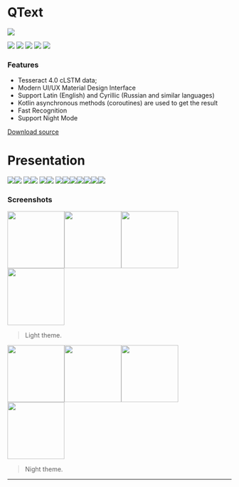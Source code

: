 # QText

![](https://github.com/ramusdmitry/QText/blob/master/ic_icon.png)

![](https://img.shields.io/github/stars/pandao/editor.md.svg) ![](https://img.shields.io/github/forks/pandao/editor.md.svg) ![](https://img.shields.io/github/tag/pandao/editor.md.svg) ![](https://img.shields.io/github/release/pandao/editor.md.svg) ![](https://img.shields.io/github/issues/pandao/editor.md.svg)

### Features

- Tesseract 4.0 сLSTM data;
- Modern UI/UX Material Design Interface
- Support Latin (English) and Cyrillic (Russian and similar languages)
- Kotlin asynchronous methods (coroutines) are used to get the result
- Fast Recognition
- Support Night Mode

<a class="github-button" href="https://drive.google.com/file/d/1Zjcs5Bwd9xg04Q5qb-Pw_YRwfSNDM_H1/view?usp=sharing" data-icon="octicon-download" aria-label="Download ntkme/github-buttons on GitHub">Download source</a>

# Presentation

<img src="https://github.com/ramusdmitry/QText/blob/master/screens/01.jpg"><img src="https://github.com/ramusdmitry/QText/blob/master/screens/02.jpg">
<img src="https://github.com/ramusdmitry/QText/blob/master/screens/03.jpg"><img src="https://github.com/ramusdmitry/QText/blob/master/screens/04.jpg">
<img src="https://github.com/ramusdmitry/QText/blob/master/screens/05.jpg"><img src="https://github.com/ramusdmitry/QText/blob/master/screens/06.jpg">
<img src="https://github.com/ramusdmitry/QText/blob/master/screens/07.jpg"><img src="https://github.com/ramusdmitry/QText/blob/master/screens/08.jpg"><img src="https://github.com/ramusdmitry/QText/blob/master/screens/09.jpg"><img src="https://github.com/ramusdmitry/QText/blob/master/screens/10.jpg"><img src="https://github.com/ramusdmitry/QText/blob/master/screens/11.jpg"><img src="https://github.com/ramusdmitry/QText/blob/master/screens/12.jpg"><img src="https://github.com/ramusdmitry/QText/blob/master/screens/07.jpg">

### Screenshots



<img src="https://github.com/ramusdmitry/QText/blob/master/screens/splash_w.jpg" width="128"><img src="https://github.com/ramusdmitry/QText/blob/master/screens/notes_w.jpg" width="128"><img src="https://github.com/ramusdmitry/QText/blob/master/screens/scan_w.jpg" width="128"><img src="https://github.com/ramusdmitry/QText/blob/master/screens/settings_w.jpg" width="128">


> Light theme.

<img src="https://github.com/ramusdmitry/QText/blob/master/screens/splash_b.jpg" width="128"><img src="https://github.com/ramusdmitry/QText/blob/master/screens/notes_b.jpg" width="128"><img src="https://github.com/ramusdmitry/QText/blob/master/screens/scan_b.jpg" width="128"><img src="https://github.com/ramusdmitry/QText/blob/master/screens/settings_b.jpg" width="128">
> Night theme.

----




